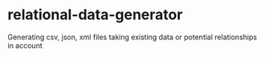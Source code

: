# relational-data-generator
Generating csv, json, xml files taking existing data or potential relationships in account
